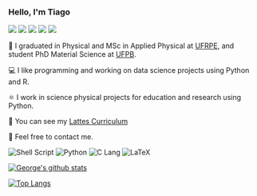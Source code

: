 ### Hello, I'm Tiago

[![](https://img.shields.io/badge/-Bluesky-%230285FF?style=flat&logo=bluesky&logoColor=white)](https://bsky.app/profile/tiagolima.me)
[![](https://img.shields.io/badge/-X_Profile-black?style=flat&logo=x&logoColor=white)](https://twitter.com/TiagoVercosa_)
[![](https://img.shields.io/badge/-Mastodon-%236364FF?style=flat&logo=mastodon&logoColor=white)](https://mastodon.social/@vercosa)
[![](https://img.shields.io/badge/-Outlook-1E90FF?style=flat-square&logo=MicrosoftOutlook&logoColor=white)](mailto:tiago.vercosa@outlook.com)
[![](https://img.shields.io/badge/-Proton%20Mail-%236D4AFF?style=flat&logo=protonmail&logoColor=white)](mailto:vercosa@proton.me)

📖 I graduated in Physical and MSc in Applied Physical at [UFRPE](http://www.ufrpe.br/),
and student PhD Material Science at [UFPB](https://www.ufpb.br/).

💻 I like programming and working on data science projects using Python and R.

⚛️  I work in science physical projects for education and research using Python.

📑 You can see my [Lattes Curriculum](http://lattes.cnpq.br/2589002626770110)

📧 Feel free to contact me.

<p>
  <img alt="Shell Script" src="https://img.shields.io/badge/-Shell Script-2C3840?style=flat-square&logo=gnu-bash&logoColor=white" />
  <img alt="Python" src="https://img.shields.io/badge/-Python-%233776AB?style=flat&logo=python&logoColor=white">
  <img alt="C Lang" src="https://img.shields.io/badge/-C%20lang-%23A8B9CC?style=flat&logo=c&logoColor=black">
  <img alt="LaTeX" src="https://img.shields.io/badge/-LaTeX-%23008080?style=flat&logo=latex&logoColor=white">
</p>

[![George's github stats](https://github-readme-stats.vercel.app/api?username=tiagovercosa&show_icons=true&theme=algolia&border_color=2C3E50)](https://github.com/anuraghazra/github-readme-stats)

[![Top Langs](https://github-readme-stats.vercel.app/api/top-langs/?username=tiagovercosa&layout=compact&size_weight=0&count_weight=1&theme=algolia&border_color=2C3E50)](https://github.com/anuraghazra/github-readme-stats)
